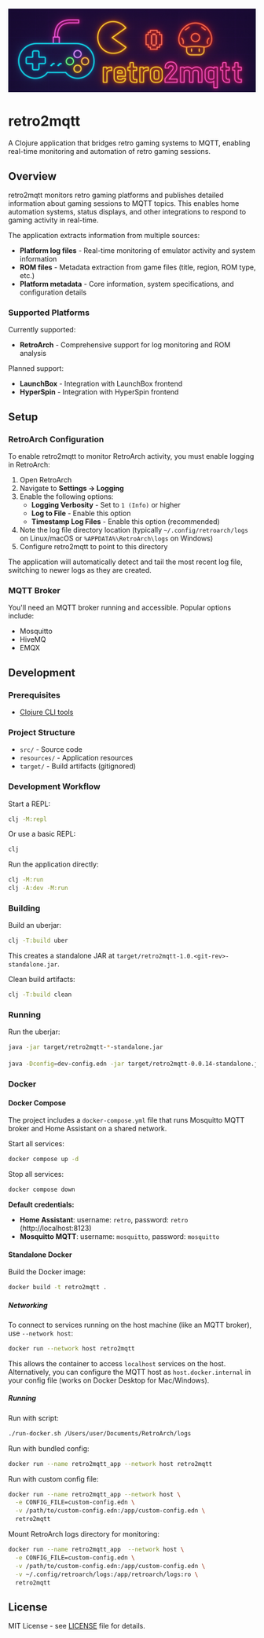 ![alt text](docs/retro2mqtt_banner.png)

# retro2mqtt

A Clojure application that bridges retro gaming systems to MQTT, enabling real-time monitoring and automation of retro gaming sessions.

## Overview

retro2mqtt monitors retro gaming platforms and publishes detailed information about gaming sessions to MQTT topics. This enables home automation systems, status displays, and other integrations to respond to gaming activity in real-time.

The application extracts information from multiple sources:
- **Platform log files** - Real-time monitoring of emulator activity and system information
- **ROM files** - Metadata extraction from game files (title, region, ROM type, etc.)
- **Platform metadata** - Core information, system specifications, and configuration details

### Supported Platforms

Currently supported:
- **RetroArch** - Comprehensive support for log monitoring and ROM analysis

Planned support:
- **LaunchBox** - Integration with LaunchBox frontend
- **HyperSpin** - Integration with HyperSpin frontend

## Setup

### RetroArch Configuration

To enable retro2mqtt to monitor RetroArch activity, you must enable logging in RetroArch:

1. Open RetroArch
2. Navigate to **Settings → Logging**
3. Enable the following options:
   - **Logging Verbosity** - Set to `1 (Info)` or higher
   - **Log to File** - Enable this option
   - **Timestamp Log Files** - Enable this option (recommended)
4. Note the log file directory location (typically `~/.config/retroarch/logs` on Linux/macOS or `%APPDATA%\RetroArch\logs` on Windows)
5. Configure retro2mqtt to point to this directory

The application will automatically detect and tail the most recent log file, switching to newer logs as they are created.

### MQTT Broker

You'll need an MQTT broker running and accessible. Popular options include:
- Mosquitto
- HiveMQ
- EMQX

## Development

### Prerequisites

- [Clojure CLI tools](https://clojure.org/guides/install_clojure)

### Project Structure

- `src/` - Source code
- `resources/` - Application resources
- `target/` - Build artifacts (gitignored)

### Development Workflow

Start a REPL:

```bash
clj -M:repl
```

Or use a basic REPL:

```bash
clj
```

Run the application directly:

```bash
clj -M:run
clj -A:dev -M:run
```

### Building

Build an uberjar:

```bash
clj -T:build uber
```

This creates a standalone JAR at `target/retro2mqtt-1.0.<git-rev>-standalone.jar`.

Clean build artifacts:

```bash
clj -T:build clean
```

### Running

Run the uberjar:

```bash
java -jar target/retro2mqtt-*-standalone.jar

java -Dconfig=dev-config.edn -jar target/retro2mqtt-0.0.14-standalone.jar
```

### Docker

#### Docker Compose

The project includes a `docker-compose.yml` file that runs 
Mosquitto MQTT broker and Home Assistant on a shared network.

Start all services:

```bash
docker compose up -d
```

Stop all services:

```bash
docker compose down
```

**Default credentials:**
- **Home Assistant**: username: `retro`, password: `retro` (http://localhost:8123)
- **Mosquitto MQTT**: username: `mosquitto`, password: `mosquitto`

#### Standalone Docker

Build the Docker image:

```bash
docker build -t retro2mqtt .
```

##### Networking

To connect to services running on the host machine (like an MQTT broker), use `--network host`:

```bash
docker run --network host retro2mqtt
```

This allows the container to access `localhost` services on the host. Alternatively, you can configure the MQTT host
as `host.docker.internal` in your config file (works on Docker Desktop for Mac/Windows).

##### Running

Run with script:

```bash
./run-docker.sh /Users/user/Documents/RetroArch/logs
```

Run with bundled config:

```bash
docker run --name retro2mqtt_app --network host retro2mqtt
```

Run with custom config file:

```bash
docker run --name retro2mqtt_app --network host \
  -e CONFIG_FILE=custom-config.edn \
  -v /path/to/custom-config.edn:/app/custom-config.edn \
  retro2mqtt
```

Mount RetroArch logs directory for monitoring:

```bash
docker run --name retro2mqtt_app  --network host \
  -e CONFIG_FILE=custom-config.edn \
  -v /path/to/custom-config.edn:/app/custom-config.edn \
  -v ~/.config/retroarch/logs:/app/retroarch/logs:ro \
  retro2mqtt
```

## License

MIT License - see [LICENSE](LICENSE) file for details.
